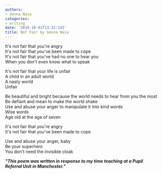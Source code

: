 ```yaml
---
authors:
- Genna Naia
categories:
- writing
date: '2019-10-01T13:32:14Z'
title: Not Fair by Genna Naia
---
```

It's not fair that you're angry  
It's not fair that you've been made to cope  
It's not fair that you've had no one to hear you  
When you don't even know what to speak  

It's not fair that your life is unfair  
A child in an adult world  
A nasty world  
Unfair  

Be beautiful and bright because the world needs to hear from you the most  
Be defiant and mean to make the world shake  
Use and abuse your anger to manipulate it into kind words  
Wise words  
Age old at the age of seven  

It's not fair that you're angry  
It's not fair that you've been made to cope  

Use and abuse your anger, baby  
Be your superhero  
You don't need the invisible cloak  

**_"This poem was written in response to my time teaching at a Pupil Referral Unit in Manchester."_**
